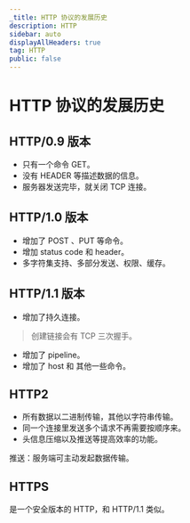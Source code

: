```yaml
---
_title: HTTP 协议的发展历史
description: HTTP
sidebar: auto
displayAllHeaders: true
tag: HTTP
public: false
---
```


# HTTP 协议的发展历史

## HTTP/0.9 版本

- 只有一个命令 GET。
- 没有 HEADER 等描述数据的信息。
- 服务器发送完毕，就关闭 TCP 连接。

## HTTP/1.0 版本

- 增加了 POST 、PUT 等命令。
- 增加 status code 和 header。
- 多字符集支持、多部分发送、权限、缓存。

## HTTP/1.1 版本

- 增加了持久连接。

> 创建链接会有 TCP 三次握手。

- 增加了 pipeline。
- 增加了 host 和 其他一些命令。

## HTTP2

- 所有数据以二进制传输，其他以字符串传输。
- 同一个连接里发送多个请求不再需要按顺序来。
- 头信息压缩以及推送等提高效率的功能。

推送：服务端可主动发起数据传输。

## HTTPS

是一个安全版本的 HTTP，和 HTTP/1.1 类似。